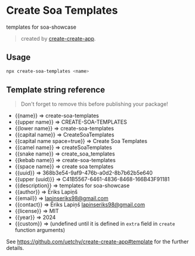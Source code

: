 # Create Soa Templates

templates for soa-showcase

> created by [create-create-app](https://github.com/uetchy/create-create-app).

## Usage

```bash
npx create-soa-templates <name>
```

## Template string reference

> Don't forget to remove this before publishing your package!

- {{name}} => create-soa-templates
- {{upper name}} => CREATE-SOA-TEMPLATES
- {{lower name}} => create-soa-templates
- {{capital name}} => CreateSoaTemplates
- {{capital name space=true}} => Create Soa Templates
- {{camel name}} => createSoaTemplates
- {{snake name}} => create_soa_templates
- {{kebab name}} => create-soa-templates
- {{space name}} => create soa templates
- {{uuid}} => 368b3e54-9af9-476b-a0d2-8b7b62b5e640
- {{upper (uuid)}} => C41B5567-6461-4836-8468-166B43F91181
- {{description}} => templates for soa-showcase
- {{author}} => Ēriks Lapiņš
- {{email}} => lapinseriks98@gmail.com
- {{contact}} => Ēriks Lapiņš <lapinseriks98@gmail.com>
- {{license}} => MIT
- {{year}} => 2024
- {{custom}} =>  (undefined until it is defined in `extra` field in `create` function arguments)

See https://github.com/uetchy/create-create-app#template for the further details.
